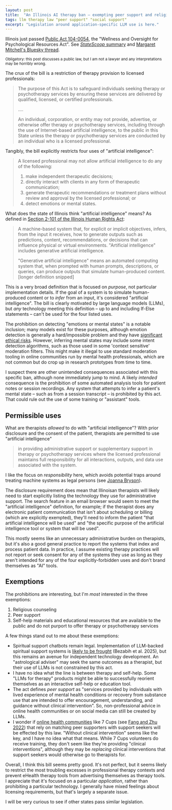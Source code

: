 ```yaml
---
layout: post
title:  "An Illinois AI therapy ban – exempting peer support and religious counseling"
tags: llm therapy law "peer support" "social support"
excerpt: "Legislation around application-specific LLM use is here."
---
```


Illinois just passed [Public Act 104-0054](https://www.ilga.gov/Legislation/PublicActs/View/104-0054), the "Wellness and Oversight for Psychological Resources Act". See [_StateScoop_ summary](https://statescoop.com/illinois-bans-ai-mental-health-services/) and [Margaret Mitchell's Bluesky thread](https://bsky.app/profile/mmitchell.bsky.social/post/3lw5erptbrs25).

<small>Obligatory: this post discusses a public law, but I am not a lawyer and any interpretations may be horribly wrong.</small>

The crux of the bill is a restriction of therapy provision to licensed professionals:

>The purpose of this Act is to safeguard individuals seeking therapy or psychotherapy services by ensuring these services are delivered by qualified, licensed, or certified professionals.
>
> ....
>
>An individual, corporation, or entity may not provide, advertise, or otherwise offer therapy or psychotherapy services, including through the use of Internet-based artificial intelligence, to the public in this State unless the therapy or psychotherapy services are conducted by an individual who is a licensed professional.

Tangibly, the bill explicitly restricts four uses of "artificial intelligence":

>A licensed professional may not allow artificial intelligence to do any of the following:
> 1. make independent therapeutic decisions;
> 2. directly interact with clients in any form of therapeutic communication;
> 3. generate therapeutic recommendations or treatment plans without review and approval by the licensed professional; or
> 4. detect emotions or mental states.

What does the state of Illinois think "artificial intelligence" means? As defined in [Section 2-101 of the Illinois Human Rights Act](https://www.ilga.gov/Documents/legislation/ilcs/documents/077500050K2-101.htm):

>A machine-based system that, for explicit or implicit objectives, infers, from the input it receives, how to generate outputs such as predictions, content, recommendations, or decisions that can influence physical or virtual environments. "Artificial intelligence" includes generative artificial intelligence.
>
>"Generative artificial intelligence" means an automated computing system that, when prompted with human prompts, descriptions, or queries, can produce outputs that simulate human-produced content. [longer definition snipped]

This is a very broad definition that is focused on _purpose_, not particular implementation details. If the goal of a system is to simulate human-produced content or to _infer_ from an input, it's considered "artificial intelligence".
The bill is clearly motivated by large language models (LLMs), but _any_ technology meeting this definition – up to and including If-Else statements – can't be used for the four listed uses.

The prohibition on detecting "emotions or mental states" is a notable inclusion; many models exist for these purposes, although emotion detection is generally a hard/impossible problem and they have [significant ethical risks](https://ieeexplore.ieee.org/abstract/document/9597452).
However, inferring mental states may include some intent detection algorithms, such as those used in some 'context sensitive' moderation filters. This might make it illegal to use standard moderation tooling in online communities run by mental health professionals, which are not common but do crop up in research prototypes from time to time.

I suspect there are other unintended consequences associated with this specific ban, although none immediately jump to mind.
A likely _intended_ consequence is the prohibition of some automated analysis tools for patient notes or session recordings.
Any system that attempts to infer a patient's mental state – such as from a session transcript – is prohibited by this act.
That could rule out the use of some training or "assistant" tools.

## Permissible uses

What are therapists _allowed_ to do with "artificial intelligence"? With prior disclosure and the consent of the patient, therapists are permitted to use "artificial intelligence"

>in providing administrative support or supplementary support in therapy or psychotherapy services where the licensed professional maintains full responsibility for all interactions, outputs, and data use associated with the system.

I like the focus on _responsibility_ here, which avoids potential traps around treating machine systems as legal persons (see [Joanna Bryson](https://link.springer.com/article/10.1007/s10506-017-9214-9)).

The disclosure requirement does mean that Illinoisan therapists will likely need to start explicitly listing the technology they use for administrative support. 
The search feature in an email browser would seem to meet the "artificial intelligence" definition, for example; if the therapist does any electronic patient communication that isn't about scheduling or billing (which are explicitly exempted), they'll need to inform the patient "that artificial intelligence will be used" and "the specific purpose of the artificial intelligence tool or system that will be used".

This mostly seems like an unnecessary administrative burden on therapists, but it's also a good general practice to report the systems that index and process patient data.
In practice, I assume existing therapy practices will not report or seek consent for any of the systems they use as long as they aren't intended for any of the four explicitly-forbidden uses and don't brand themselves as "AI" tools.

## Exemptions

The prohibitions are interesting, but I'm _most_ interested in the three exemptions:

1. Religious counseling
2. Peer support
3. Self-help materials and educational resources that are available to the public and do not purport to offer therapy or psychotherapy services

A few things stand out to me about these exemptions:
 - Spiritual support chatbots remain legal. Implementation of LLM-backed spiritual support systems is [likely to be frought](https://arxiv.org/abs/2506.11366) (Bezabih et al. 2025), but this remains an avenue for independent technology development. An "astrological adviser" may seek the same outcomes as a therapist, but their use of LLMs is not constrained by this act.
 - I have no idea what the line is between therapy and self-help. Some "LLMs for therapy" products might be able to successfully reorient themselves as an interactive self-help or education tool.
 - The act defines _peer support_ as "services provided by individuals with lived experience of mental health conditions or recovery from substance use that are intended to offer encouragement, understanding, and guidance without clinical intervention". So, non-professional advice in online health communities or on social media can still be created by LLMs.
 - I wonder if [online health communities](https://en.wikipedia.org/wiki/Online_health_communities) like 7 Cups (see [Fang and Zhu 2022](https://dl.acm.org/doi/abs/10.1145/3555202)) that rely on matching peer supporters with support seekers will be effected by this law. "Without clinical intervention" seems like the key, and I have no idea what that means. While 7 Cups volunteers do receive training, they don't seem like they're providing "clinical interventions", although they may be _replacing_ clinical interventions that support seekers would otherwise go to therapists for.

Overall, I think this bill seems pretty good.
It's not perfect, but it seems likely to restrict the most troubling excesses in professional therapy contexts and prevent eHealth therapy tools from advertising themselves as therapy tools.
I appreciate that it's focused on a particular _application_, rather than prohibiting a particular technology.
I generally have mixed feelings about licensing requirements, but that's largely a separate issue.

I will be very curious to see if other states pass similar legislation.
